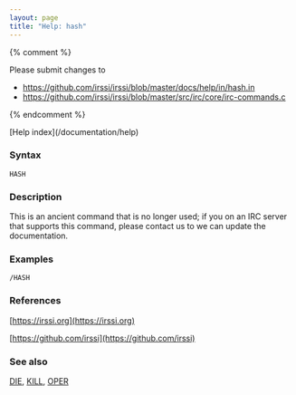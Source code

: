 ```yaml
---
layout: page
title: "Help: hash"
---
```


{% comment %}

Please submit changes to
- https://github.com/irssi/irssi/blob/master/docs/help/in/hash.in
- https://github.com/irssi/irssi/blob/master/src/irc/core/irc-commands.c


{% endcomment %}
<nav markdown="1">
[Help index](/documentation/help)
</nav>

### Syntax ###

<div class="highlight irssisyntax"><pre style="\-\-cmdlen:-2ch"><code><span class="synB">HASH</span></code></pre></div>



### Description ###

This is an ancient command that is no longer used; if you on an IRC server
that supports this command, please contact us to we can update the
documentation.

### Examples ###

    /HASH

### References ###



[https://irssi.org](https://irssi.org)

[https://github.com/irssi](https://github.com/irssi)



### See also ###
[DIE](/documentation/help/die), [KILL](/documentation/help/kill), [OPER](/documentation/help/oper)

